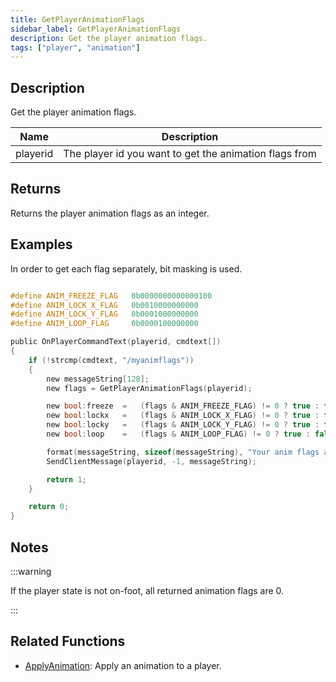 ```yaml
---
title: GetPlayerAnimationFlags
sidebar_label: GetPlayerAnimationFlags
description: Get the player animation flags.
tags: ["player", "animation"]
---
```


<VersionWarn version='omp v1.1.0.2612' />

## Description

Get the player animation flags.

| Name     | Description                              |
| -------- | ---------------------------------------- |
| playerid | The player id you want to get the animation flags from |

## Returns

Returns the player animation flags as an integer.

## Examples

In order to get each flag separately, bit masking is used.

```c

#define ANIM_FREEZE_FLAG   0b0000000000000100
#define ANIM_LOCK_X_FLAG   0b0010000000000
#define ANIM_LOCK_Y_FLAG   0b0001000000000
#define ANIM_LOOP_FLAG     0b0000100000000

public OnPlayerCommandText(playerid, cmdtext[])
{
    if (!strcmp(cmdtext, "/myanimflags"))
    {
        new messageString[128];
        new flags = GetPlayerAnimationFlags(playerid);

        new bool:freeze  =   (flags & ANIM_FREEZE_FLAG) != 0 ? true : false;
        new bool:lockx   =   (flags & ANIM_LOCK_X_FLAG) != 0 ? true : false;
        new bool:locky   =   (flags & ANIM_LOCK_Y_FLAG) != 0 ? true : false;
        new bool:loop    =   (flags & ANIM_LOOP_FLAG) != 0 ? true : false;

        format(messageString, sizeof(messageString), "Your anim flags are: [freeze:%i] [lockx:%i] [locky:%i] [loop:%i]", freeze, lockx, locky, loop);
        SendClientMessage(playerid, -1, messageString);

        return 1;
    }

    return 0;
}
```

## Notes

:::warning

If the player state is not on-foot, all returned animation flags are 0.

:::

## Related Functions

- [ApplyAnimation](ApplyAnimation): Apply an animation to a player.
